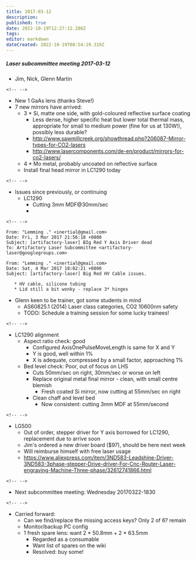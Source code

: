 ```yaml
---
title: 2017-03-12
description: 
published: true
date: 2022-10-19T12:27:12.286Z
tags: 
editor: markdown
dateCreated: 2022-10-19T08:54:19.319Z
---
```


##### Laser subcommittee meeting 2017-03-12

-   Jim, Nick, Glenn Martin

```{=html}
<!-- -->
```
-   New 1 GaAs lens (thanks Steve!)
-   7 new mirrors have arrived:
    -   3 \* Si, matte one side, with gold-coloured reflective surface coating
        -   Less dense, higher specific heat but lower total thermal mass, appropriate for small to medium power (fine for us at 130W!), possibly less durable?
        -   <http://www.sawmillcreek.org/showthread.php?206087-Mirror-types-for-CO2-lasers>
        -   <http://www.lasercomponents.com/de-en/product/mirrors-for-co2-lasers/>
    -   4 \* Mo metal, probably uncoated on reflective surface
    -   Install final head mirror in LC1290 today

```{=html}
<!-- -->
```
-   Issues since previously, or continuing
    -   LC1290
        -   Cutting 3mm MDF@30mm/sec
        -   

```{=html}
<!-- -->
```
    From: "Lemming ." <inertial@gmail.com>
    Date: Fri, 3 Mar 2017 21:56:18 +0800
    Subject: [artifactory-laser] BIg Red Y Axis Driver dead
    To: Artifactory Laser Subcommittee <artifactory-laser@googlegroups.com>

    From: "Lemming ." <inertial@gmail.com>
    Date: Sat, 4 Mar 2017 18:02:21 +0800
    Subject: [artifactory-laser] Big Red HV Cable issues.

       * HV cable, silicone tubing
       * Lid still a bit wonky - replace 3* hinges

-   Glenn keen to be trainer, got some students in mind
    -   AS60825.1 (2014) Laser class categories, CO2 10600nm safety
    -   TODO: Schedule a training session for some lucky trainees!

```{=html}
<!-- -->
```
-   LC1290 alignment
    -   Aspect ratio check: good
        -   Configured AxisOnePulseMoveLength is same for X and Y
        -   Y is good, well within 1%
        -   X is adequate, compressed by a small factor, approaching 1%
    -   Bed level check: Poor, out of focus on LHS
        -   Cuts 50mm/sec on right, 30mm/sec or worse on left
        -   Replace original metal final mirror - clean, with small centre blemish
            -   Fresh coated Si mirror, now cutting at 55mm/sec on right
        -   Clean chaff and level bed
            -   Now consistent: cutting 3mm MDF at 55mm/second

```{=html}
<!-- -->
```
-   LG500
    -   Out of order, stepper driver for Y axis borrowed for LC1290, replacement due to arrive soon
    -   Jim's ordered a new driver board (\$97), should be here next week
    -   Will reimburse himself with free laser usage
    -   <https://www.aliexpress.com/item/3ND583-Leadshine-Driver-3ND583-3phase-stepper-Drive-driver-For-Cnc-Router-Laser-engraving-Machine-Three-phase/32612741866.html>

```{=html}
<!-- -->
```
-   Next subcommittee meeting: Wednesday 20170322-1830

```{=html}
<!-- -->
```
-   Carried forward:
    -   Can we find/replace the missing access keys? Only 2 of 6? remain
    -   Monitor/backup PC config
    -   1 fresh spare lens: want 2 \* 50.8mm + 2 \* 63.5mm
        -   Regarded as a consumable
        -   Want list of spares on the wiki
        -   Resolved: buy some!

